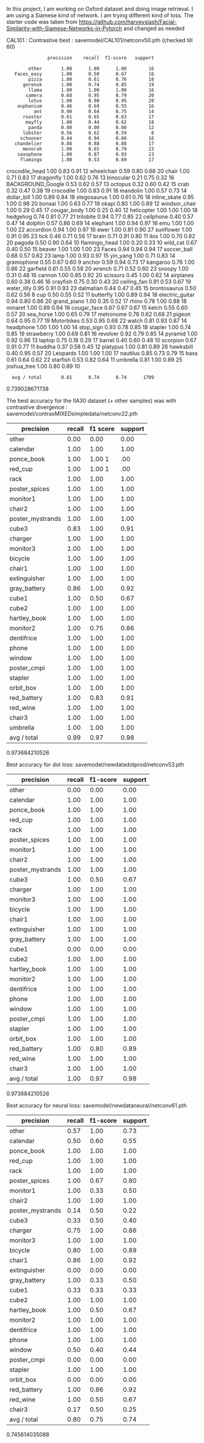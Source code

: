 In this project, I am working on Oxford dataset and doing image retrieval. I am using a Siamese kind of network. I am trying different kind of loss.
The starter code was taken from  https://github.com/harveyslash/Facial-Similarity-with-Siamese-Networks-in-Pytorch and changed as needed

CAL101 : Contrastive best :  savemodel/CAL101/netconv50.pth (checked till 60)

                   precision    recall  f1-score   support

            other       1.00      1.00      1.00        16
       Faces_easy       1.00      0.50      0.67        16
            pizza       1.00      0.61      0.76        18
          gerenuk       1.00      0.74      0.85        19
            llama       1.00      1.00      1.00        16
           camera       0.68      0.95      0.79        20
            lotus       1.00      0.90      0.95        20
        euphonium       0.46      0.69      0.55        16
              ant       0.90      0.64      0.75        14
          rooster       0.61      0.65      0.63        17
           mayfly       1.00      0.44      0.62        18
            panda       0.00      0.00      0.00        12
          lobster       0.56      0.62      0.59         8
         schooner       0.44      0.94      0.60        16
       chandelier       0.88      0.88      0.88        17
          menorah       1.00      0.65      0.79        23
        saxophone       1.00      0.87      0.93        23
         flamingo       1.00      0.53      0.69        17
   crocodile_head       1.00      0.83      0.91        12
       wheelchair       0.59      0.80      0.68        20
            chair       1.00      0.71      0.83        17
        dragonfly       1.00      0.62      0.76        13
        binocular       0.21      0.75      0.32        16
BACKGROUND_Google       0.53      0.62      0.57        13
          octopus       0.32      0.60      0.42        15
             crab       0.32      0.47      0.38        19
        crocodile       1.00      0.83      0.91        18
         mandolin       1.00      0.57      0.73        14
      dollar_bill       1.00      0.89      0.94        18
      stegosaurus       1.00      0.61      0.76        18
     inline_skate       0.95      1.00      0.98        20
           bonsai       1.00      0.63      0.77        19
            okapi       0.80      1.00      0.89        12
    windsor_chair       1.00      0.29      0.45        17
      cougar_body       1.00      0.25      0.40        12
       helicopter       1.00      1.00      1.00        18
         hedgehog       0.74      0.81      0.77        21
        trilobite       0.94      0.77      0.85        22
        cellphone       0.40      0.57      0.47        14
          dolphin       0.57      0.86      0.69        14
         elephant       1.00      0.94      0.97        16
              emu       1.00      1.00      1.00        22
        accordion       0.94      1.00      0.97        16
             ewer       1.00      0.81      0.90        27
        sunflower       1.00      0.91      0.95        23
             tick       0.46      0.71      0.56        17
            brain       0.71      0.91      0.80        11
             ibis       1.00      0.70      0.82        20
           pagoda       0.50      0.90      0.64        10
    flamingo_head       1.00      0.20      0.33        10
         wild_cat       0.67      0.40      0.50        15
           beaver       1.00      1.00      1.00        23
            Faces       0.94      0.94      0.94        17
      soccer_ball       0.68      0.57      0.62        23
             lamp       1.00      0.93      0.97        15
         yin_yang       1.00      0.71      0.83        14
       gramophone       0.55      0.67      0.60         9
           anchor       0.59      0.94      0.73        17
         kangaroo       0.76      1.00      0.86        22
         garfield       0.61      0.55      0.58        20
           wrench       0.71      0.52      0.60        23
           snoopy       1.00      0.31      0.48        16
           cannon       1.00      0.85      0.92        20
         scissors       0.45      1.00      0.62        14
        airplanes       0.60      0.38      0.46        16
         crayfish       0.75      0.30      0.43        20
      ceiling_fan       0.91      0.53      0.67        19
      water_lilly       0.95      0.91      0.93        23
        dalmatian       0.44      0.47      0.45        15
     brontosaurus       0.50      0.62      0.56         8
              cup       0.50      0.55      0.52        11
        butterfly       1.00      0.89      0.94        18
  electric_guitar       0.94      0.80      0.86        20
      grand_piano       1.00      0.35      0.52        17
            rhino       0.78      1.00      0.88        18
          minaret       1.00      0.89      0.94        18
      cougar_face       0.67      0.67      0.67        15
            ketch       0.55      0.60      0.57        20
        sea_horse       1.00      0.65      0.79        17
        metronome       0.76      0.62      0.68        21
           pigeon       0.64      0.95      0.77        19
       Motorbikes       0.53      0.95      0.68        22
            watch       0.81      0.93      0.87        14
        headphone       1.00      1.00      1.00        14
        stop_sign       0.93      0.78      0.85        18
          stapler       1.00      0.74      0.85        19
       strawberry       1.00      0.69      0.81        16
         revolver       0.92      0.79      0.85        14
          pyramid       1.00      0.92      0.96        13
           laptop       0.75      0.18      0.29        17
           barrel       0.40      0.60      0.48        10
         scorpion       0.67      0.91      0.77        11
           buddha       0.37      0.58      0.45        12
         platypus       1.00      0.81      0.89        26
        hawksbill       0.40      0.95      0.57        20
         Leopards       1.00      1.00      1.00        17
         nautilus       0.85      0.73      0.79        15
             bass       0.61      0.64      0.62        22
         starfish       0.53      0.82      0.64        11
         umbrella       0.81      1.00      0.89        25
      joshua_tree       1.00      0.80      0.89        10

      avg / total       0.81      0.74      0.74      1709

0.739028671738



















The best accuracy for the IIA30 dataset (+ other samples) was with contrastive divergence : savemodel/contrasMIXEDsimpledata/netconv22.pth

|precision |recall|f1 score| support|
|---------|------|------| ------|
|           other   |   0.00   |   0.00    |  0.00     |    0|
|        calendar   |   1.00   |   1.00    |  1.00     |    3|
|      ponce_book   |   1.00   | 1.00      1|.00         |2|
|         red_cup   |   1.00   | 1.00      1|.00         |4|
|            rack   |   1.00   |   1.00   |   1.00    |     5|
|   poster_spices   |   1.00   | 1.00      |1.00        | 7|
|        monitor1   |    1.00  |   1.00     | 1.00      |   6|
|          chair2   |    1.00   |   1.00     | 1.00       |  2|
|poster_mystrands   |    1.00   |   1.00     | 1.00       |  2|
|           cube3   |    0.83   |   1.00     | 0.91       |  5|
|         charger   |    1.00   |   1.00     | 1.00       |  3|
|        monitor3   |    1.00   |   1.00     | 1.00      |   8|
|         bicycle   |    1.00   |   1.00     | 1.00      |   3|
|          chair1   |    1.00   |   1.00     | 1.00      |   4|
|    extinguisher   |    1.00   |   1.00     | 1.00      |   5|
|    gray_battery   |    0.86   |   1.00      |0.92     |    6|
|           cube1   |    1.00   |   0.50      |0.67     |    2|
|           cube2   |    1.00   |   1.00      |1.00     |    5|
|    hartley_book   |    1.00   |   1.00      |1.00     |    5|
|        monitor2   |    1.00   |   0.75      |0.86    |     4|
|      dentifrice   |    1.00   |   1.00      |1.00    |     1|
|           phone   |    1.00   |   1.00      |1.00    |     1|
|          window   |    1.00   |   1.00      |1.00    |     4|
|     poster_cmpi   |    1.00   |   1.00    |  1.00   |      5|
|         stapler   |    1.00   |   1.00    |  1.00   |      4|
|       orbit_box    |   1.00    |  1.00     | 1.00    |     5|
|    red_battery    |   1.00    |  0.83     | 0.91    |     6|
|       red_wine    |   1.00    |  1.00     | 1.00   |      2|
|         chair3    |   1.00    |  1.00     | 1.00   |      4|
|       umbrella    |   1.00    |  1.00     | 1.00   |      1|
|     avg / total    |   0.99   |   0.97    |  0.98  |     114|

0.973684210526

Best accuracy for dot loss: savemodel/newdatadotprod/netconv53.pth

|    precision  |  recall | f1-score  | support|
|---------|------|------| ------|
|           other |      0.00   |   0.00  |    0.00   |      0|
|        calendar |      1.00   |   1.00  |    1.00   |      3|
|      ponce_book |      1.00   |   1.00  |    1.00   |      2|
|         red_cup |      1.00   |   1.00  |    1.00   |      7|
|            rack  |     1.00   |   1.00    |  1.00     |    7|
|   poster_spices  |     1.00   |   1.00    |  1.00     |    2|
|        monitor1  |     1.00   |   1.00    |  1.00     |    2|
|          chair2  |     1.00   |   1.00    |  1.00     |    2|
|poster_mystrands  |    1.00    |  1.00   |   1.00    |     6|
|           cube3  |    1.00    |  0.50   |   0.67    |     4|
|         charger  |    1.00    |  1.00   |   1.00    |     4|
|        monitor3  |    1.00    |  1.00   |   1.00    |     4|
|         bicycle  |     1.00   |   1.00  |    1.00    |     3|
|          chair1  |     1.00   |   1.00  |    1.00    |     2|
|    extinguisher  |     1.00   |   1.00  |    1.00    |     8|
|    gray_battery  |     1.00   |   1.00  |    1.00    |     4|
|           cube1  |     0.00   |   0.00  |    0.00    |     0|
|           cube2  |     1.00   |   1.00  |    1.00    |     2|
|    hartley_book  |     1.00   |   1.00  |    1.00    |     4|
|        monitor2  |     1.00   |   1.00  |    1.00    |     3|
|      dentifrice    |   1.00    |  1.00    |  1.00    |     5|
|           phone    |   1.00    |  1.00    |  1.00    |     1|
|          window    |   1.00    |  1.00    |  1.00    |     3|
|     poster_cmpi    |   1.00    |  1.00    |  1.00    |     9|
|         stapler   |    1.00   |   1.00   |   1.00    |     6|
|       orbit_box   |    1.00   |   1.00   |   1.00    |     7|
|     red_battery   |    1.00   |   0.80   |   0.89    |     5|
|        red_wine   |    1.00   |   1.00   |   1.00    |     5|
|          chair3     |  1.00      |1.00      |1.00    |     4|
|     avg / total     |  1.00    |  0.97   |   0.98    |   114|

0.973684210526


Best accuracy for neural loss: savemodel/newdataneural/netconv61.pth

|                  precision|    recall | f1-score  | support  |
|---------|------|------| ------|
|           other    |   0.57   |   1.00   |   0.73   |      4|
|        calendar    |   0.50   |   0.60   |   0.55   |      5|
|      ponce_book    |   1.00   |   1.00   |   1.00   |      2|
|         red_cup    |   1.00   |   1.00   |   1.00   |      4|
|            rack    |   1.00   |   1.00   |   1.00   |      3|
|   poster_spices    |   1.00   |   0.67   |   0.80   |      6|
|        monitor1    |   1.00   |   0.33   |   0.50   |      6|
|          chair2    |   1.00   |   1.00   |   1.00   |      3|
|poster_mystrands    |   0.14   |   0.50   |   0.22   |      2|                                                                
|           cube3    |   0.33   |   0.50   |   0.40   |      2|                                                                       
|         charger    |   0.75   |   1.00   |   0.86   |      6|                                                                     
|        monitor3    |   1.00   |   1.00   |   1.00   |      3|                                                               
|         bicycle    |   0.80   |   1.00   |   0.89   |      4|                                                                 
|          chair1    |   0.86   |   1.00   |   0.92   |      6|                                                                 
|    extinguisher    |   0.00   |   0.00   |   0.00   |      1|                                                                 
|    gray_battery    |   1.00   |   0.33   |   0.50   |      6|                                                                
|           cube1    |   0.33   |   0.33   |   0.33   |      3|                                                               
|           cube2    |   1.00   |   1.00   |   1.00   |      7|                                                               
|    hartley_book    |   1.00   |   0.50   |   0.67   |      2|                                                        
|        monitor2    |   1.00   |   1.00   |   1.00   |      4|                                                                 
|      dentifrice    |   1.00   |   1.00   |   1.00   |      1|                                                               
|           phone    |   1.00   |   1.00   |   1.00   |     11|                                                                    
|          window    |   0.50   |   0.40   |   0.44   |      5|                                                                   
|     poster_cmpi    |   0.00   |   0.00   |   0.00   |      4|                                                              
|         stapler    |   1.00   |   1.00   |   1.00   |      2|                                                                  
|       orbit_box    |   0.00   |   0.00   |   0.00   |      1|                                                                
|     red_battery    |   1.00   |   0.86   |   0.92   |      7|                                                              
|        red_wine    |   1.00   |   0.50   |   0.67   |      2|                                                  
|          chair3    |   0.17   |   0.50   |   0.25   |      2|              
|     avg / total    |   0.80   |   0.75   |   0.74   |    114|

0.745614035088